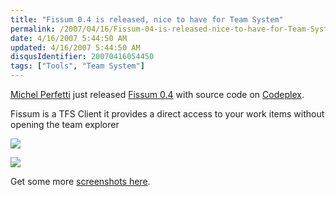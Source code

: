 ```yaml
---
title: "Fissum 0.4 is released, nice to have for Team System"
permalink: /2007/04/16/Fissum-04-is-released-nice-to-have-for-Team-System/
date: 4/16/2007 5:44:50 AM
updated: 4/16/2007 5:44:50 AM
disqusIdentifier: 20070416054450
tags: ["Tools", "Team System"]
---
```

[Michel Perfetti](http://www.techheadbrothers.com/Auteurs.aspx?id=b95dd8bc-99ff-4504-8c63-a8ae2757b451) just released [Fissum 0.4](http://www.codeplex.com/fissum/Release/ProjectReleases.aspx?ReleaseId=3014) with source code on [Codeplex](http://www.codeplex.com/fissum).

Fissum is a TFS Client it provides a direct access to your work items without opening the team explorer
<!-- more -->

![](http://www.codeplex.com/fissum/Project/FileDownload.aspx?DownloadId=4166) 

![](http://www.codeplex.com/fissum/Project/FileDownload.aspx?DownloadId=10424) 

Get some more [screenshots here](http://www.codeplex.com/fissum/Wiki/View.aspx?title=Screenshots&referringTitle=Home).
